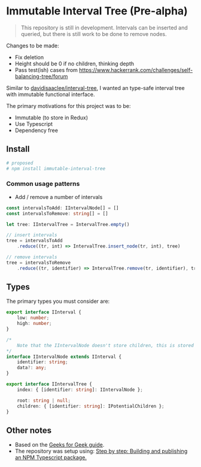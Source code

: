 # Immutable Interval Tree (Pre-alpha)

> This repository is still in development. Intervals can be inserted and queried, but there is still work to be done to remove nodes.

Changes to be made:

- Fix deletion
- Height should be 0 if no children, thinking depth
- Pass test(ish) cases from https://www.hackerrank.com/challenges/self-balancing-tree/forum

Similar to [davidisaaclee/interval-tree](https://github.com/davidisaaclee/interval-tree), I wanted an type-safe interval tree with immutable functional interface. 

The primary motivations for this project was to be:

- Immutable (to store in Redux)
- Use Typescript
- Dependency free

## Install

```bash
# proposed
# npm install immutable-interval-tree
```


### Common usage patterns

- Add / remove a number of intervals

```typescript
const intervalsToAdd: IIntervalNode[] = []
const intervalsToRemove: string[] = []

let tree: IIntervalTree = IntervalTree.empty()

// insert intervals
tree = intervalsToAdd
    .reduce((tr, int) => IntervalTree.insert_node(tr, int), tree)

// remove intervals
tree = intervalsToRemove
    .reduce((tr, identifier) => IntervalTree.remove(tr, identifier), tree)
```

## Types

The primary types you must consider are:

```typescript
export interface IInterval {
    low: number;
    high: number;
}

/*
    Note that the IIntervalNode doesn't store children, this is stored on the IIntervalTree
*/
interface IIntervalNode extends IInterval {
    identifier: string;
    data?: any;
}

export interface IIntervalTree {
    index: { [identifier: string]: IIntervalNode };

    root: string | null;
    children: { [identifier: string]: IPotentialChildren };
}
```

## Other notes

- Based on the [Geeks for Geek guide](https://www.geeksforgeeks.org/interval-tree/).
- The repository was setup using: [Step by step: Building and publishing an NPM Typescript package.](https://itnext.io/step-by-step-building-and-publishing-an-npm-typescript-package-44fe7164964c)

